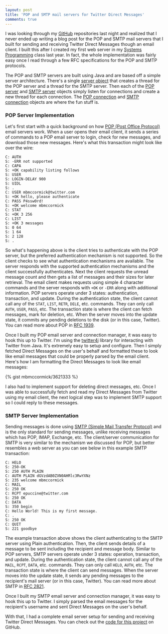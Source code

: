 ```yaml
---
layout: post
title: 'POP and SMTP mail servers for Twitter Direct Messages'
comments: true
---
```

I was looking through my <a href="https://github.com/mbmccormick" target="_blank">GitHub</a> repositories last night and realized that I never ended up writing a blog post for the POP and SMTP mail servers that I built for sending and receiving Twitter Direct Messages though an email client. I built this after I created my first web server in my <a href="http://www.cs.purdue.edu/homes/cs252/" target="_blank">Systems Programming</a> class last year. In fact, the whole implementation was fairly easy once I read through a few RFC specifications for the POP and SMTP protocols.

The POP and SMTP servers are built using Java and are based off a simple server architecture. There's a single <a href="https://github.com/mbmccormick/twitter-dm-server/blob/master/Server.java" target="_blank">server object</a> that creates a thread for the POP server and a thread for the SMTP server. Then each of the <a href="https://github.com/mbmccormick/twitter-dm-server/blob/master/POPServer.java" target="_blank">POP server</a> and <a href="https://github.com/mbmccormick/twitter-dm-server/blob/master/SMTPServer.java" target="_blank">SMTP server</a> objects simply listen for connections and create a new thread for each connection. The <a href="https://github.com/mbmccormick/twitter-dm-server/blob/master/POPServerConnection.java" target="_blank">POP connection</a> and <a href="https://github.com/mbmccormick/twitter-dm-server/blob/master/SMTPServerConnection.java" target="_blank">SMTP connection</a> objects are where the fun stuff is.
<h3>POP Server Implementation</h3>
Let's first start with a quick background on how <a href="http://en.wikipedia.org/wiki/Post_Office_Protocol" target="_blank">POP (Post Office Protocol)</a> email servers work. When a user opens their email client, it sends a series of commands to a POP email server to login, check for new messages, and download those new messages. Here's what this transaction might look like over the wire:

```
C: AUTH
S: -ERR not supported
C: CAPA
S: +OK capability listing follows
S: USER
S: LOGIN-DELAY 900
S: UIDL
S: .
C: USER mbmccormick@twitter.com
S: +OK hello, please authenticate
C: PASS P4ssw0rd!
S: +OK welcome mbmccormick
C: STAT
S: +OK 3 256
C: LIST
S: +OK 3 messages
S: 0 64
S: 1 64
S: 2 128
S: .
```

So what's happening above is the client tries to authenticate with the POP server, but the preferred authentication mechanism is not supported. So the client checks to see what authentication mechanisms are available. The server responds with the supported authentication mechanisms and the client successfully authenticates. Next the client requests the unread message count and then gets a list of messages and their sizes for later retrieval. The email client makes requests using simple 4 character commands and the server responds with <code>+OK</code> or <code>-ERR</code> along with additional information. POP servers operate under 3 states: authentication, transaction, and update. During the authentication state, the client cannot call any of the <code>STAT</code>, <code>LIST</code>, <code>RETR</code>, <code>DELE</code>, etc. commands. They can only call <code>AUTH</code>, <code>USER</code>, <code>PASS</code>, etc. The transaction state is where the client can fetch messages, mark for deletion, etc. When the server moves into the update state, it commits any pending deletions to the disk (or in this case, Twitter). You can read more about POP in <a href="http://www.ietf.org/rfc/rfc1939.txt" target="_blank">RFC 1939</a>.

Once I built my POP email server and connection manager, it was easy to hook this up to Twitter. I'm using the <a href="http://twitter4j.org/en/index.html" target="_blank">twitter4j</a> library for interacting with Twitter from Java. It's extremely easy to setup and configure. Then I simply fetched Direct Messages on the user's behalf and formatted these to look like email messages that could be properly parsed by the email client. Here's how I am formatting the Direct Messages to look like email messages:

{% gist mbmccormick/3621333 %}

I also had to implement support for deleting direct messages, etc. Once I was able to successfully fetch and read my Direct Messages from Twitter using my email client, the next logical step was to implement SMTP support so I could reply to these messages.
<h3>SMTP Server Implementation</h3>
Sending messages is done using <a href="http://en.wikipedia.org/wiki/Simple_Mail_Transfer_Protocol" target="_blank">SMTP (Simple Mail Transfer Protocol)</a> and is the only standard for sending messages, unlike receiving messages which has POP, IMAP, Exchange, etc. The client/server communication for SMTP is very similar to the mechanism we discussed for POP, but better resembles a web server as you can see below in this example SMTP transaction:

```
C: HELO
S: 250-OK
S: 250 AUTH PLAIN
C: AUTH PLAIN dGVzdAB0ZXN0AHRlc3RwYXNz
S: 235 welcome mbmccormick
C: MAIL
S: 250 OK
C: RCPT epuccine@twitter.com
S: 250 OK
C: DATA
S: 350 begin
C: Hello World! This is my first message.
C: .
S: 250 OK
C: QUIT
S: 221 goodbye
```

The example transaction above shows the client authenticating to the SMTP server using Plain authentication. Then, the client sends details of a message to be sent including the recipient and message body. Similar to POP servers, SMTP servers operate under 3 states: operation, transaction, and update. During the authentication state, the client cannot call any of the <code>MAIL</code>, <code>RCPT</code>, <code>DATA</code>, etc. commands. They can only call <code>HELO</code>, <code>AUTH</code>, etc. The transaction state is where the client can send messages. When the server moves into the update state, it sends any pending messages to the recipient's mail server (or in this case, Twitter). You can read more about SMTP in <a href="http://www.ietf.org/rfc/rfc2821.txt" target="_blank">RFC 2821</a>.

Once I built my SMTP email server and connection manager, it was easy to hook this up to Twitter. I simply parsed the email messages for the recipient's username and sent Direct Messages on the user's behalf.

With that, I had a complete email server setup for sending and receiving Twitter Direct Messages. You can check out the <a href="https://github.com/mbmccormick/twitter-dm-server" target="_blank">code for this project</a> on GitHub.
